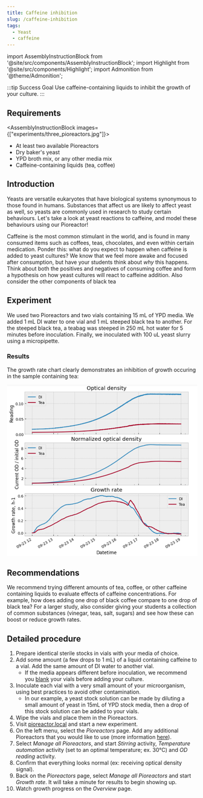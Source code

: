 ```yaml
---
title: Caffeine inhibition
slug: /caffeine-inhibition
tags: 
  - Yeast
  - caffeine
---
```


import AssemblyInstructionBlock from '@site/src/components/AssemblyInstructionBlock';
import Highlight from '@site/src/components/Highlight';
import Admonition from '@theme/Admonition';

:::tip Success Goal 
Use caffeine-containing liquids to inhibit the growth of your culture. 
:::

## Requirements

<AssemblyInstructionBlock images={["experiments/three_pioreactors.jpg"]}>

*   At least two available Pioreactors
*   Dry baker's yeast
*   YPD broth mix, or any other media mix
*	Caffeine-containing liquids (tea, coffee)

</AssemblyInstructionBlock>

## Introduction

Yeasts are versatile eukaryotes that have biological systems synonymous to those found in humans. Substances that affect us are likely to affect yeast as well, so yeasts are commonly used in research to study certain behaviours. Let's take a look at yeast reactions to caffeine, and model these behaviours using our Pioreactor!

Caffeine is the most common stimulant in the world, and is found in many consumed items such as coffees, teas, chocolates, and even within certain medication. Ponder this: what do you expect to happen when caffeine is added to yeast cultures? We know that we feel more awake and focused after consumption, but have your students think about _why_ this happens. Think about both the positives and negatives of consuming coffee and form a hypothesis on how yeast cultures will react to caffeine addition. Also consider the other components of black tea 

## Experiment

We used two Pioreactors and two vials containing 15 mL of YPD media. We added 1 mL DI water to one vial and 1 mL steeped black tea to another. For the steeped black tea, a teabag was steeped in 250 mL hot water for 5 minutes before inoculation. Finally, we inoculated with 100 uL yeast slurry using a micropipette. 

### Results 

The growth rate chart clearly demonstrates an inhibition of growth occuring in the sample containing tea:  

![](/img/experiments/tea2-exp-results.png)

## Recommendations 

We recommend trying different amounts of tea, coffee, or other caffeine containing liquids to evaluate effects of caffeine concentrations. For example, how does adding one drop of black coffee compare to one drop of black tea? For a larger study, also consider giving your students a collection of common substances (vinegar, teas, salt, sugars) and see how these can boost or reduce growth rates. 

## Detailed procedure

1. Prepare identical sterile stocks in vials with your media of choice.
2. Add some amount (a few drops to 1 mL) of a liquid containing caffeine to a vial. Add the same amount of DI water to another vial. 
	* If the media appears different before inoculation, we recommend you [blank](/user-guide/set-up-an-experiment#blanking) your vials before adding your culture. 
3. Inoculate each vial with a very small amount of your microorganism, using best practices to avoid other contamination.
	* In our example, a yeast stock solution can be made by diluting a small amount of yeast in 15mL of YPD stock media, then a drop of this stock solution can be added to your vials.
4. Wipe the vials and place them in the Pioreactors. 
5. Visit [pioreactor.local](http://pioreactor.local) and start a new experiment.
6. On the left menu, select the _Pioreactors_ page. Add any additional Pioreactors that you would like to use (more information [here](/user-guide/create-cluster)).
7. Select _Manage all Pioreactors_, and start _Stirring_ activity, _Temperature automation_ activity (set to an optimal temperature; ex. 30°C) and _OD reading_ activity.
8. Confirm that everything looks normal (ex: receiving optical density signal).
9.	Back on the _Pioreactors_ page, select _Manage all Pioreactors_ and start _Growth rate_. It will take a minute for results to begin showing up. 
10. Watch growth progress on the _Overview_ page.

